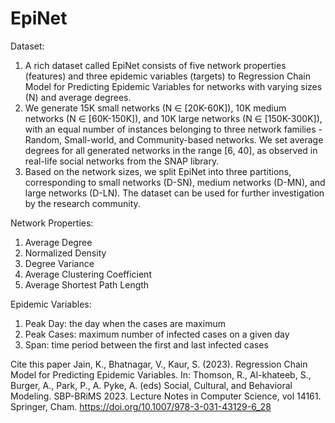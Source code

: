 # EpiNet
Dataset:
1. A rich dataset called EpiNet consists of five network properties (features) and three epidemic variables (targets) to Regression Chain Model for Predicting Epidemic Variables for networks with varying sizes (N) and average degrees.
2. We generate 15K small networks (N ∈ [20K-60K]), 10K medium networks (N ∈ [60K-150K]), and 10K large networks (N ∈ [150K-300K]), with an equal number of instances belonging to three network families - Random, Small-world, and Community-based networks. We set average degrees for all generated networks in the range [6, 40], as observed in real-life social networks from the SNAP library.
3. Based on the network sizes, we split EpiNet into  three partitions, corresponding to small networks (D-SN), medium networks (D-MN), and large networks (D-LN). The dataset can be used for further investigation by the research community.

Network Properties:
1. Average Degree
2. Normalized Density
3. Degree Variance
4. Average Clustering Coefficient
5. Average Shortest Path Length

Epidemic Variables:
1. Peak Day: the day when the cases are maximum 
2. Peak Cases: maximum number of infected cases on a given day
3. Span: time period between the first and last infected cases


Cite this paper
Jain, K., Bhatnagar, V., Kaur, S. (2023). Regression Chain Model for Predicting Epidemic Variables. In: Thomson, R., Al-khateeb, S., Burger, A., Park, P., A. Pyke, A. (eds) Social, Cultural, and Behavioral Modeling. SBP-BRiMS 2023. Lecture Notes in Computer Science, vol 14161. Springer, Cham. https://doi.org/10.1007/978-3-031-43129-6_28
